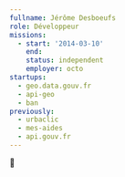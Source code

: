 ```yaml
---
fullname: Jérôme Desboeufs
role: Développeur
missions:
  - start: '2014-03-10'
    end:
    status: independent
    employer: octo
startups:
  - geo.data.gouv.fr
  - api-geo
  - ban
previously:
  - urbaclic
  - mes-aides
  - api.gouv.fr
---
```


🍌
